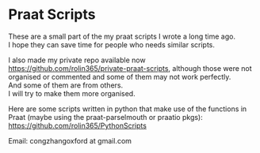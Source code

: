 # Praat Scripts
These are a small part of the my praat scripts I wrote a long time ago.   
I hope they can save time for people who needs similar scripts.  

I also made my private repo available now https://github.com/rolin365/private-praat-scripts, although those were not organised or commented and some of them may not work perfectly.  
And some of them are from others.   
I will try to make them more organised.  

Here are some scripts written in python that make use of the functions in Praat (maybe using the praat-parselmouth or praatio pkgs): https://github.com/rolin365/PythonScripts  

Email: congzhangoxford at gmail.com
